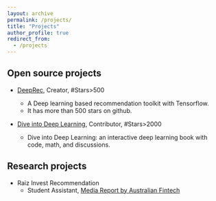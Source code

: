 ```yaml
---
layout: archive
permalink: /projects/
title: "Projects"
author_profile: true
redirect_from: 
  - /projects
---
```



## Open source projects
* [DeepRec](https://github.com/cheungdaven/DeepRec), Creator, #Stars>500
  * A Deep learning based recommendation toolkit with Tensorflow.
  * It has more than 500 stars on github.
 
* [Dive into Deep Learning](https://github.com/d2l-ai/d2l-en), Contributor, #Stars>2000
  * Dive into Deep Learning: an interactive deep learning book with code, math, and discussions.
 

## Research projects
* Raiz Invest Recommendation
  * Student Assistant, [Media Report by Australian Fintech](https://australianfintech.com.au/raiz-invest-partners-with-unsw-to-power-rewards-with-machine-learning/?fbclid=IwAR2KFl5PkHAtHpyEhXzimou4zI4KY-eO7eYfNeWaNnvOOKNCP6mmzRNBTN4&from=timeline)
